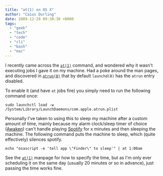 ```yaml
---
title: "at(1) on OS X"
author: "Caius Durling"
date: 2009-12-28 09:30:30 +0000
tags:
  - "geek"
  - "tech"
  - "code"
  - "cli"
  - "bash"
  - "mac"
---
```


I recently came across the [`at(1)`][at] command, and wondered why it wasn't executing jobs I gave it on my machine. Had a poke around the man pages, and discovered in [`atrun(8)`][atrun] that by default `launchd(8)` has the `atrun` entry disabled.

[at]: http://developer.apple.com/mac/library/DOCUMENTATION/Darwin/Reference/ManPages/man1/at.1.html
[atrun]: http://developer.apple.com/mac/library/documentation/Darwin/Reference/ManPages/man8/atrun.8.html

To enable it (and have `at` jobs fire) you simply need to run the following command once:

    sudo launchctl load -w /System/Library/LaunchDaemons/com.apple.atrun.plist

Personally I've taken to using this to sleep my machine after a custom amount of time, mainly because my alarm clock/sleep timer of choice ([Awaken][]) can't handle playing [Spotify][] for x minutes and then sleeping the machine. The following command puts the machine to sleep, which (quite effectively) silences spotify.

[Awaken]: http://embraceware.com/awaken/
[Spotify]: http://www.spotify.com/

    echo "osascript -e 'tell app \"Finder\" to sleep'" | at 1:00am

See the [`at(1)`][at] manpage for how to specify the time, but as I'm only ever scheduling it on the same day (usually 20 minutes or so in advance), just passing the time works fine.
